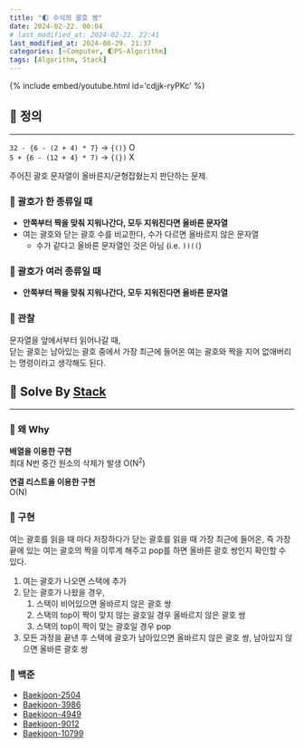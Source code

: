 ```yaml
---
title: "🌓 수식의 괄호 쌍"
date: 2024-02-22. 00:04
# last_modified_at: 2024-02-22. 22:41
last_modified_at: 2024-08-29. 21:37
categories: [⭐Computer, 🌓PS-Algorithm]
tags: [Algorithm, Stack]
---
```


{% include embed/youtube.html id='cdjjk-ryPKc' %}

## 💫 정의

---

`32 - {6 - (2 + 4) * 7}` -> `{()}` O  
`5 + {6 - (12 + 4} * 7)` -> `{(})` X  

주어진 괄호 문자열이 올바른지/균형잡혔는지 판단하는 문제.  

### 🫧 괄호가 한 종류일 때

- **안쪽부터 짝을 맞춰 지워나간다, 모두 지워진다면 올바른 문자열**
- 여는 괄호와 닫는 괄호 수를 비교한다, 수가 다르면 올바르지 않은 문자열
  - 수가 같다고 올바른 문자열인 것은 아님 (i.e. `))((`)

### 🫧 괄호가 여러 종류일 때

- **안쪽부터 짝을 맞춰 지워나간다, 모두 지워진다면 올바른 문자열**

### 🫧 관찰

문자열을 앞에서부터 읽어나갈 때,  
닫는 괄호는 남아있는 괄호 중에서 가장 최근에 들어온 여는 괄호와 짝을 지어 없애버리는 명령이라고 생각해도 된다.  

## 💫 Solve By [Stack](/posts/Data-Structure-Stack/)

---

### 🫧 왜 Why

**배열을 이용한 구현**  
최대 N번 중간 원소의 삭제가 발생 O(N<sup>2</sup>)  

**연결 리스트을 이용한 구현**  
O(N)  

### 🫧 구현

여는 괄호를 읽을 때 마다 저장하다가 닫는 괄호를 읽을 때 가장 최근에 들어온, 즉 가장 끝에 있는 여는 괄호의 짝을 이루게 해주고 pop를 하면 올바른 괄호 쌍인지 확인할 수 있다.  

1. 여는 괄호가 나오면 스택에 추가
2. 닫는 괄호가 나왔을 경우,
   1. 스택이 비어있으면 올바르지 않은 괄호 쌍
   2. 스택의 top이 짝이 맞지 않는 괄호일 경우 올바르지 않은 괄호 쌍
   3. 스택의 top이 짝이 맞는 괄호일 경우 pop
3. 모든 과정을 끝낸 후 스택에 괄호가 남아있으면 올바르지 않은 괄호 쌍, 남아있지 않으면 올바른 괄호 쌍

### **🫧 백준**

- [Baekjoon-2504](/posts/Baekjoon-2504/)
- [Baekjoon-3986](/posts/Baekjoon-3986/)
- [Baekjoon-4949](/posts/Baekjoon-4949/)
- [Baekjoon-9012](/posts/Baekjoon-9012/)
- [Baekjoon-10799](/posts/Baekjoon-10799/)
